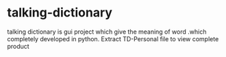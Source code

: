 # talking-dictionary
talking dictionary is gui project which give the meaning of word .which completely developed in python.
Extract TD-Personal file to view complete product
